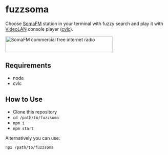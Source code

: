 # fuzzsoma

Choose [SomaFM](https://somafm.com/) station in your terminal with fuzzy search
and play it with [VideoLAN](https://www.videolan.org/vlc/) console player ([cvlc](https://forum.videolan.org/viewtopic.php?t=136094)).

<a href="https://somafm.com/"><img src="https://somafm.com/linktous/335x50sfm2_1.gif" alt="SomaFM commercial free internet radio" border=0 width=335 height=50 ></a>

## Requirements

- node
- cvlc

## How to Use

- Clone this repository
- `cd /path/to/fuzzsoma`
- `npm i`
- `npm start`

Alternatively you can use:
```
npx /path/to/fuzzsoma
```
